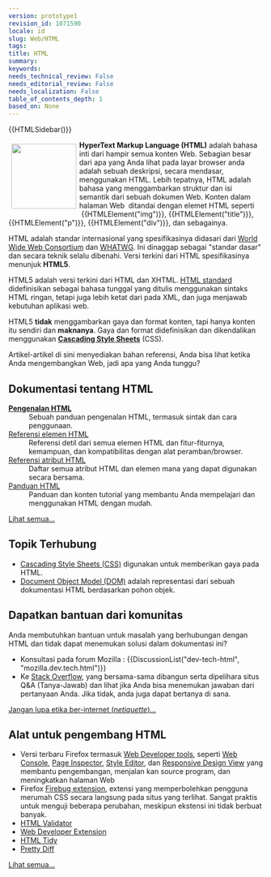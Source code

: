 ```yaml
---
version: prototype1
revision_id: 1071590
locale: id
slug: Web/HTML
tags: 
title: HTML
summary: 
keywords: 
needs_technical_review: False
needs_editorial_review: False
needs_localization: False
table_of_contents_depth: 1
based_on: None
---
```

<div>{{HTMLSidebar()}}</div>

<p><strong><img alt="" src="/files/3563/HTML5_Logo_128.png" style="float:left; height:128px; margin:6px; width:128px" /><span class="seoSummary">HyperText Markup Language (HTML)</span></strong><span class="seoSummary">&nbsp;adalah bahasa inti dari hampir semua konten Web.&nbsp;Sebagian besar dari apa yang Anda lihat pada layar browser anda adalah sebuah deskripsi, secara mendasar, menggunakan HTML.</span>&nbsp;Lebih tepatnya, HTML adalah bahasa yang menggambarkan struktur dan isi semantik dari sebuah dokumen Web. Konten dalam halaman Web &nbsp;ditandai dengan elemet HTML seperti &nbsp;{{HTMLElement("img")}}, {{HTMLElement("title")}}, {{HTMLElement("p")}}, {{HTMLElement("div")}}, dan sebagainya.</p>

<p>HTML adalah standar internasional yang spesifikasinya didasari dari <a class="external" href="http://www.w3.org/">World Wide Web Consortium</a> dan <a href="http://www.whatwg.org/" title="http://www.whatwg.org/">WHATWG</a>. Ini dinaggap sebagai "standar dasar" dan secara teknik selalu dibenahi. Versi terkini dari HTML spesifikasinya menunjuk <strong>HTML5</strong>.</p>

<p>HTML5 adalah versi terkini dari HTML dan XHTML. <a href="http://www.whatwg.org/specs/web-apps/current-work/multipage/" title="http://www.whatwg.org/specs/web-apps/current-work/multipage/">HTML standard</a> didefinisikan sebagai bahasa tunggal yang ditulis menggunakan sintaks HTML ringan, tetapi juga lebih ketat dari pada XML, dan juga menjawab kebutuhan aplikasi web.</p>

<p>HTML5 <span id="result_box" lang="id"><span class="hps"><strong>tidak</strong> menggambarkan</span> <span class="hps">gaya dan</span> <span class="hps">format</span> <span class="hps">konten</span></span>, <span id="result_box" lang="id"><span>tapi</span> <span class="hps">hanya konten</span> <span class="hps">itu sendiri dan</span> <strong><span class="hps">maknanya</span></strong></span>. <span id="result_box" lang="id"><span class="hps">Gaya dan</span> <span class="hps">format</span></span> <span id="result_box" lang="id"><span class="hps">didefinisikan</span> <span class="hps">dan dikendalikan</span> <span class="hps">menggunakan</span></span> <a href="/id/docs/Web/CSS" title="/en-US/docs/Web/CSS"><strong>Cascading Style Sheets</strong></a> (CSS).</p>

<p><span id="result_box" lang="id"><span class="hps">Artikel-artikel</span> <span class="hps">di sini</span> <span class="hps">menyediakan bahan</span> <span class="hps">referensi,</span> <span class="hps">Anda bisa lihat</span> <span class="hps">ketika</span> <span class="hps">Anda mengembangkan</span> <span class="hps">Web</span><span>,</span> <span class="hps">jadi apa</span> <span class="hps">yang Anda tunggu</span><span>?</span></span></p>

<div class="cleared topicpage-table">
<div class="section">
<h2 class="Documentation" id="Documentation" name="Documentation">Dokumentasi tentang HTML</h2>

<dl>
 <dt><a href="/id/docs/Web/Guide/HTML/Introduction" title="Introduction to HTML"><strong>Pengenalan HTML</strong></a></dt>
 <dd>Sebuah panduan pengenalan HTML, termasuk sintak dan cara penggunaan.</dd>
 <dt><a href="/id/docs/Web/HTML/Element" title="HTML/Element">Referensi elemen HTML</a></dt>
 <dd>Referensi detil dari semua elemen HTML dan fitur-fiturnya, kemampuan, dan kompatibilitas dengan alat peramban/browser.</dd>
 <dt><a href="/id/docs/Web/HTML/Attributes" title="HTML/Attributes">Referensi atribut HTML</a></dt>
 <dd>Daftar semua atribut HTML dan elemen mana yang dapat digunakan secara bersama.</dd>
 <dt><a href="/id/docs/Web/Guide/HTML" title="/en-US/docs/Web/Guide/HTML">Panduan HTML</a></dt>
 <dd>Panduan dan konten tutorial yang membantu Anda mempelajari dan menggunakan HTML dengan mudah.</dd>
</dl>

<p><span class="alllinks"><a href="/id/docs/Web/tag/HTML" title="Article tagged: HTML">Lihat semua...</a></span></p>

<h2 class="Related_Topics" id="Related_Topics" name="Related_Topics">Topik Terhubung</h2>

<ul>
 <li><a href="/id/docs/Web/CSS" title="CSS">Cascading Style Sheets (CSS)</a> digunakan untuk memberikan gaya pada HTML.</li>
 <li><a href="/id/docs/Web/DOM" title="Document Object Model (DOM)">Document Object Model (DOM)</a> adalah representasi dari sebuah dokumentasi HTML berdasarkan pohon objek.</li>
</ul>
</div>

<div class="section">
<h2 class="Community" id="Community" name="Community">Dapatkan bantuan dari komunitas</h2>

<p>Anda membutuhkan bantuan untuk masalah yang berhubungan dengan HTML dan tidak dapat menemukan solusi dalam dokumentasi ini?</p>

<ul>
 <li>Konsultasi pada forum Mozilla : {{DiscussionList("dev-tech-html", "mozilla.dev.tech.html")}}</li>
 <li>Ke <a href="http://stackoverflow.com/questions/tagged/html" title="http://stackoverflow.com/questions/tagged/css">Stack Overflow</a>, yang bersama-sama dibangun serta dipelihara situs Q&amp;A (Tanya-Jawab) dan lihat jika Anda bisa menemukan jawaban dari pertanyaan Anda. Jika tidak, anda juga dapat bertanya di sana.</li>
</ul>

<p><span class="alllinks"><a href="http://www.catb.org/~esr/faqs/smart-questions.html">Jangan lupa etika ber-internet (<em>netiquette</em>)...</a></span></p>

<h2 class="Tools" id="Tools" name="Tools">Alat untuk pengembang HTML</h2>

<ul>
 <li>Versi terbaru Firefox termasuk <a href="/id/docs/Tools#Integrated_into_Firefox" title="/en-US/docs/Tools#Integrated_into_Firefox">Web Developer tools</a>, seperti <a href="/id/docs/Tools/Web_Console" title="/en-US/docs/Tools/Web_Console">Web Console</a>, <a href="/id/docs/Tools/Page_Inspector" title="/en-US/docs/Tools/Page_Inspector">Page Inspector</a>, <a href="/id/docs/Tools/Style_Editor" title="/en-US/docs/Tools/Style_Editor">Style Editor</a>, dan <a href="/id/docs/Tools/Responsive_Design_View" title="/en-US/docs/Tools/Responsive_Design_View">Responsive Design View</a> yang membantu pengembangan, menjalan kan source program, dan meningkatkan halaman Web</li>
 <li>Firefox <a class="link-https" href="/id/docs/firefox/addon/1843">Firebug extension</a><span class="external">, extensi</span> yang memperbolehkan pengguna merumah CSS secara langsung pada situs yang terlihat. <span id="result_box" lang="id"><span class="hps">Sangat praktis</span> <span class="hps">untuk menguji</span> <span class="hps">beberapa perubahan</span><span>, meskipun</span> <span class="hps">ekstensi ini</span> <span class="hps">tidak berbuat banyak</span></span>.</li>
 <li><a class="external" href="http://validator.w3.org/">HTML Validator</a></li>
 <li><a class="link-https" href="https://addons.mozilla.org/en-US/firefox/addon/web-developer/">Web Developer Extension</a></li>
 <li><a class="external" href="http://tidy.sourceforge.net/">HTML Tidy</a></li>
 <li><a class="external" href="http://prettydiff.com/?html">Pretty Diff</a></li>
</ul>

<p><span class="alllinks"><a href="/id/docs/tag/HTML:Tools" title="Article tagged: HTML:Tools">Lihat semua...</a></span></p>
</div>
</div>

<p>&nbsp;</p>


